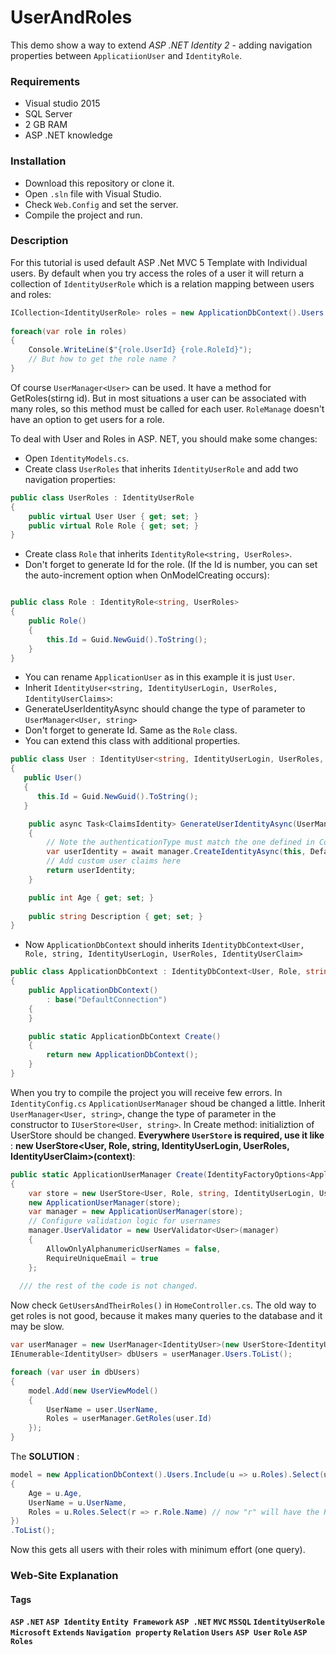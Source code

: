 # UserAndRoles

 This demo show a way to extend *ASP .NET Identity 2* - adding navigation properties between `ApplicatiionUser` and `IdentityRole`.
 
### Requirements

  * Visual studio 2015
  * SQL Server
  * 2 GB RAM
  * ASP .NET knowledge
  
### Installation
  
  * Download this repository or clone it.
  * Open `.sln` file with Visual Studio.
  * Check `Web.Config` and set the server.
  * Compile the project and run.
  
### Description

For this tutorial is used default ASP .Net MVC 5 Template with Individual users.
By default when you try access the roles of a user it will return a collection of `IdentityUserRole` which is a relation mapping between users and roles:
```csharp
ICollection<IdentityUserRole> roles = new ApplicationDbContext().Users.FirstOrDefault().Roles;
    
foreach(var role in roles)
{
    Console.WriteLine($"{role.UserId} {role.RoleId}");
    // But how to get the role name ?
}
```

Of course `UserManager<User>` can be used. It have a method for GetRoles(stirng id). But in most situations a user can be associated with many roles, so this method must be called for each user. `RoleManage` doesn't have an option to get users for a role.

To deal with User and Roles in ASP. NET, you should make some changes:<br/>
* Open `IdentityModels.cs`.
* Create class `UserRoles` that inherits `IdentityUserRole` and add two navigation properties:
```csharp
public class UserRoles : IdentityUserRole
{
    public virtual User User { get; set; }
    public virtual Role Role { get; set; }
}
```
* Create class `Role` that inherits `IdentityRole<string, UserRoles>`.
* Don't forget to generate Id for the role. (If the Id is number, you can set the auto-increment option when OnModelCreating occurs):
```csharp

public class Role : IdentityRole<string, UserRoles>
{
    public Role()
    {
        this.Id = Guid.NewGuid().ToString();
    }
}
```
* You can rename `ApplicationUser` as in this example it is just `User`.
* Inherit `IdentityUser<string, IdentityUserLogin, UserRoles, IdentityUserClaims>`:
* GenerateUserIdentityAsync should change the type of parameter to `UserManager<User, string>`
* Don't forget to generate Id. Same as the `Role` class.
* You can extend this class with additional properties. 
```csharp
public class User : IdentityUser<string, IdentityUserLogin, UserRoles, IdentityUserClaim>
{
   public User()
   {
      this.Id = Guid.NewGuid().ToString();
   }

    public async Task<ClaimsIdentity> GenerateUserIdentityAsync(UserManager<User, string> manager)
    {
        // Note the authenticationType must match the one defined in CookieAuthenticationOptions.AuthenticationType
        var userIdentity = await manager.CreateIdentityAsync(this, DefaultAuthenticationTypes.ApplicationCookie);
        // Add custom user claims here
        return userIdentity;
    }

    public int Age { get; set; }
   
    public string Description { get; set; }
}
```

* Now `ApplicationDbContext` should inherits `IdentityDbContext<User, Role, string, IdentityUserLogin, UserRoles, IdentityUserClaim>`
```csharp
public class ApplicationDbContext : IdentityDbContext<User, Role, string, IdentityUserLogin, UserRoles, IdentityUserClaim>
{
    public ApplicationDbContext()
        : base("DefaultConnection")
    {
    }

    public static ApplicationDbContext Create()
    {
        return new ApplicationDbContext();
    }
}
```

When you try to compile the project you will receive few errors. In `IdentityConfig.cs` `ApplicationUserManager` shoud be changed a little. Inherit `UserManager<User, string>`, change the type of parameter in the constructor to `IUserStore<User, string>`. In Create method: initializtion of UserStore should be changed. **Everywhere `UserStore` is required, use it like** : **new UserStore&lt;User, Role, string, IdentityUserLogin, UserRoles, IdentityUserClaim>(context)**: 

```csharp
public static ApplicationUserManager Create(IdentityFactoryOptions<ApplicationUserManager> options, IOwinContext context) 
{
    var store = new UserStore<User, Role, string, IdentityUserLogin, UserRoles, IdentityUserClaim>(context.Get<ApplicationDbContext>());
    new ApplicationUserManager(store);
    var manager = new ApplicationUserManager(store);
    // Configure validation logic for usernames
    manager.UserValidator = new UserValidator<User>(manager)
    {
        AllowOnlyAlphanumericUserNames = false,
        RequireUniqueEmail = true
    };
    
  /// the rest of the code is not changed.
```

Now check `GetUsersAndTheirRoles()` in `HomeController.cs`. The old way to get roles is not good, because it makes many queries to the database and it may be slow.
```csharp
var userManager = new UserManager<IdentityUser>(new UserStore<IdentityUser>());
IEnumerable<IdentityUser> dbUsers = userManager.Users.ToList();

foreach (var user in dbUsers)
{
    model.Add(new UserViewModel()
    {
        UserName = user.UserName,
        Roles = userManager.GetRoles(user.Id)
    });
}

```

The **SOLUTION** :
```csharp
model = new ApplicationDbContext().Users.Include(u => u.Roles).Select(u => new UserViewModel()
{
    Age = u.Age,
    UserName = u.UserName,
    Roles = u.Roles.Select(r => r.Role.Name) // now "r" will have the Role class which has a "Name"
}) 
.ToList();

```
Now this gets all users with their roles with minimum effort (one query).

### Web-Site Explanation


#### Tags
 
 <strong> `ASP` </strong>   <strong> `.NET` </strong>  <strong> `ASP Identity` </strong>  <strong> `Entity Framework` </strong>  <strong> `ASP .NET` </strong>  <strong> `MVC` </strong>  <strong> `MSSQL` </strong>  <strong> `IdentityUserRole` </strong>  <strong> `Microsoft` </strong>  <strong> `Extends` </strong>  <strong> `Navigation property` </strong>  <strong> `Relation` </strong>  <strong> `Users` </strong>  <strong> `ASP User` </strong>  <strong> `Role` </strong>  <strong> `ASP Roles` </strong>
 

